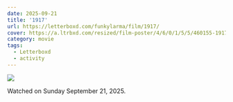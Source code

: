 ```yaml
---
date: 2025-09-21
title: '1917'
url: https://letterboxd.com/funkylarma/film/1917/
cover: https://a.ltrbxd.com/resized/film-poster/4/6/0/1/5/5/460155-1917-0-600-0-900-crop.jpg?v=9eb1d95df5
category: movie
tags:
  - Letterboxd
  - activity
---
```


<!-- @format -->

![](https://a.ltrbxd.com/resized/film-poster/4/6/0/1/5/5/460155-1917-0-600-0-900-crop.jpg?v=9eb1d95df5)

Watched on Sunday September 21, 2025.
